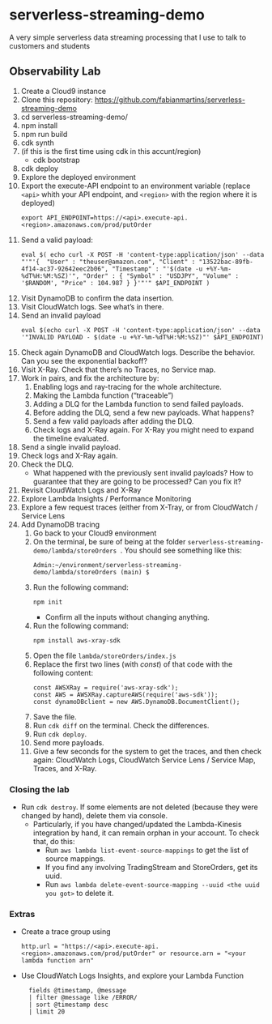 # serverless-streaming-demo
A very simple serverless data streaming processing that I use to talk to customers and students





## Observability Lab

1. Create a Cloud9 instance
2. Clone this repository: https://github.com/fabianmartins/serverless-streaming-demo
3. cd serverless-streaming-demo/
4. npm install
5. npm run build
6. cdk synth
7. (if this is the first time using cdk in this accunt/region)
   - cdk bootstrap
8. cdk deploy
9. Explore the deployed environment
10. Export the execute-API endpoint to an environment variable (replace `<api>` whith your API endpoint, and `<region>` with the region where it is deployed)
    ~~~
    export API_ENDPOINT=https://<api>.execute-api.<region>.amazonaws.com/prod/putOrder
    ~~~
11. Send a valid payload:
    ~~~
    eval $( echo curl -X POST -H 'content-type:application/json' --data "'"'{  "User" : "theuser@amazon.com", "Client" : "13522bac-89fb-4f14-ac37-92642eec2b06", "Timestamp" : "'$(date -u +%Y-%m-%dT%H:%M:%SZ)'", "Order" : { "Symbol" : "USDJPY", "Volume" : '$RANDOM', "Price" : 104.987 } }'"'" $API_ENDPOINT )
    ~~~
12. Visit DynamoDB to confirm the data insertion.
13. Visit CloudWatch logs. See what’s in there.
14. Send an invalid payload
    ~~~
    eval $(echo curl -X POST -H 'content-type:application/json' --data '"INVALID PAYLOAD - $(date -u +%Y-%m-%dT%H:%M:%SZ)"' $API_ENDPOINT)
    ~~~
15. Check again DynamoDB and CloudWatch logs. Describe the behavior. Can you see the exponential backoff?
16. Visit X-Ray. Check that there’s no Traces, no Service map.
17. Work in pairs, and fix the architecture by:
    1. Enabling logs and ray-tracing for the whole architecture.
    2. Making the Lambda function (“traceable”)
    3. Adding a DLQ for the Lambda function to send failed payloads.
    4. Before adding the DLQ, send a few new payloads. What happens?
    5. Send a few valid payloads after adding the DLQ.
    6. Check logs and X-Ray again. For X-Ray you might need to expand the timeline evaluated.
18. Send a single invalid payload.
19. Check logs and X-Ray again. 
20. Check the DLQ.
    - What happened with the previously sent invalid payloads? How to guarantee that they are going to be processed? Can you fix it?
21. Revisit CloudWatch Logs and X-Ray
22. Explore Lambda Insights / Performance Monitoring
23. Explore a few request traces (either from X-Tray, or from CloudWatch / Service Lens
24. Add DynamoDB tracing
    1. Go back to your Cloud9 environment
    2. On the terminal, be sure of being at the folder `serverless-streaming-demo/lambda/storeOrders `. You should see something like this:
        ~~~
        Admin:~/environment/serverless-streaming-demo/lambda/storeOrders (main) $
        ~~~
    3. Run the following command:
        ~~~
        npm init
        ~~~
        - Confirm all the inputs without changing anything.
    4. Run the following command:
        ~~~
        npm install aws-xray-sdk
        ~~~
    5. Open the file `lambda/storeOrders/index.js`
    6. Replace the first two lines (with *const*) of that code with the following content: 
        ~~~
        const AWSXRay = require('aws-xray-sdk');
        const AWS = AWSXRay.captureAWS(require('aws-sdk'));
        const dynamoDBclient = new AWS.DynamoDB.DocumentClient();
        ~~~
    4. Save the file.
    5. Run `cdk diff` on the terminal. Check the differences.
    6. Run `cdk deploy`.
    8. Send more payloads.
    9. Give a few seconds for the system to get the traces, and then check again: CloudWatch Logs, CloudWatch Service Lens / Service Map, Traces, and X-Ray.

### Closing the lab
- Run `cdk destroy`. If some elements are not deleted (because they were changed by hand), delete them via console.
    - Particularly, if you have changed/updated the Lambda-Kinesis integration by hand, it can remain orphan in your account. To check that, do this:
        - Run `aws lambda list-event-source-mappings` to get the list of source mappings.
        - If you find any involving TradingStream and StoreOrders, get its uuid.
        - Run `aws lambda delete-event-source-mapping --uuid <the uuid you got>` to delete it.


### Extras
- Create a trace group using 
  ~~~
  http.url = "https://<api>.execute-api.<region>.amazonaws.com/prod/putOrder" or resource.arn = "<your lambda function arn"
  ~~~
- Use CloudWatch Logs Insights, and explore your Lambda Function
  ~~~
    fields @timestamp, @message
    | filter @message like /ERROR/ 
    | sort @timestamp desc
    | limit 20
  ~~~
